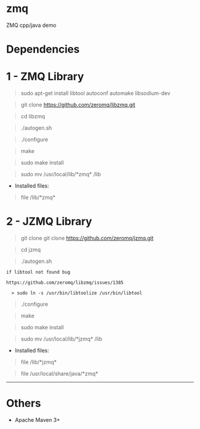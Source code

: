 # zmq
ZMQ cpp/java demo

# Dependencies

# 1 - ZMQ Library

 > sudo apt-get install libtool autoconf automake libsodium-dev

 > git clone https://github.com/zeromq/libzmq.git

 > cd libzmq

 > ./autogen.sh

 > ./configure

 > make

 > sudo make install

 > sudo mv /usr/local/lib/\*zmq\* /lib

 * Installed files:

 > file /lib/\*zmq\*

# 2 - JZMQ Library

 > git clone git clone https://github.com/zeromq/jzmq.git

 > cd jzmq

 > ./autogen.sh

    if libtool not found bug

    https://github.com/zeromq/libzmq/issues/1385

      > sudo ln -s /usr/bin/libtoolize /usr/bin/libtool

 > ./configure

 > make

 > sudo make install

 > sudo mv /usr/local/lib/\*jzmq\* /lib


 * Installed files:

 > file /lib/\*jzmq\*

 > file /usr/local/share/java/\*zmq\*

---

# Others

 * Apache Maven 3+
